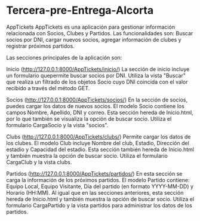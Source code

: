 # Tercera-pre-Entrega-Alcorta
AppTickets
AppTickets es una aplicación para gestionar información relacionada con Socios, Clubes y Partidos. 
Las funcionalidades son: Buscar socios por DNI, cargar nuevos socios, agregar información de clubes y registrar próximos partidos. 

Las secciones principales de la aplicación son:

Inicio (http://127.0.0.1:8000/AppTickets/inicio/)
La sección de inicio incluye un formulario quepermite buscar socios por DNI. Utiliza la vista "Buscar" que realiza un filtrado de los objetos Socio cuyo DNI coincida con el valor recibido a través del método GET.

Socios (http://127.0.0.1:8000/AppTickets/socios/)
En la sección de socios, puedes cargar los datos de nuevos socios. El modelo Socio contiene los campos Nombre, Apellido, DNI y correo. Esta sección hereda de Inicio.html, por lo que también se visualiza la opción de buscar socio. Utiliza el formulario CargaSocio y la vista "socios".

Clubs (http://127.0.0.1:8000/AppTickets/clubs/)
Permite cargar los datos de los clubes. El modelo Club incluye Nombre del club, Estadio, Dirección del estadio y Capacidad del estadio. Esta sección también hereda de Inicio.html y también muestra la opción de buscar socio. Utiliza el formulario CargaClub y la vista clubs.

Partidos (http://127.0.0.1:8000/AppTickets/partidos/)
En esta sección se carga la información de los próximos partidos. El modelo Partido contiene: Equipo Local, Equipo Visitante, Día del partido (en formato YYYY-MM-DD) y Horario (HH:MM). Al igual que en las secciones anteriores, esta sección hereda de Inicio.html y también muestra la opción de buscar socio. Utiliza el formulario CargaPartido y la vista partidos para administrar los datos de los partidos.
